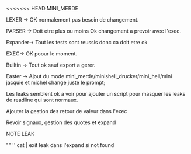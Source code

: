 <<<<<<< HEAD
MINI_MERDE

LEXER -> OK normalement pas besoin de changement.

PARSER -> Doit etre plus ou moins Ok changement a prevoir avec l'exec.

Expander-> Tout les tests sont reussis donc ca doit etre ok

EXEC-> OK poour le moment.

Builtin -> Tout ok sauf export a gerer.

Easter -> Ajout du mode mini_merde/minishell_drucker/mini_hell/mini jacquie et michel change juste le prompt;

Les leaks semblent ok a voir pour ajouter un script pour masquer les leaks de readline qui sont normaux.

Ajouter la gestion des retour de valeur dans l'exec

Revoir signaux, gestion des quotes et expand



NOTE LEAK

""
''
cat | exit
leak dans l'expand si not found 
